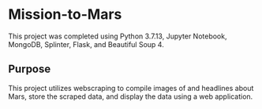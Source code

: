 # Mission-to-Mars

This project was completed using Python 3.7.13, Jupyter Notebook, MongoDB, Splinter, Flask, and Beautiful Soup 4. 

## Purpose

This project utilizes webscraping to compile images of and headlines about Mars, store the scraped data, and display the data using a web application.